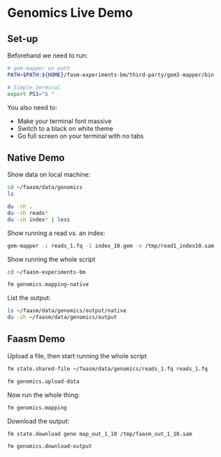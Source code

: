 # Genomics Live Demo

## Set-up

Beforehand we need to run:

```bash
# gem-mapper on path
PATH=$PATH:${HOME}/fasm-experiments-bm/third-party/gem3-mapper/bin

# Simple terminal
export PS1="$ "
```

You also need to:
 
- Make your terminal font massive
- Switch to a black on white theme
- Go full screen on your terminal with no tabs

## Native Demo

Show data on local machine:

```bash
cd ~/faasm/data/genomics
ls 

du -sh .
du -sh reads*
du -sh index* | less
```

Show running a read vs. an index:

```bash
gem-mapper -i reads_1.fq -I index_10.gem -o /tmp/read1_index10.sam
```

Show running the whole script

```bash
cd ~/faasm-experiments-bm 

fm genomics.mapping-native
```

List the output:

```bash
ls ~/faasm/data/genomics/output/native
du -sh ~/faasm/data/genomics/output 
```

## Faasm Demo

Upload a file, then start running the whole script

```bash
fm state.shared-file ~/faasm/data/genomics/reads_1.fq reads_1.fq

fm genomics.upload-data
```

Now run the whole thing:

```bash
fm genomics.mapping
```

Download the output:

```bash
fm state.download gene map_out_1_10 /tmp/faasm_out_1_10.sam

fm genomics.download-output
```
